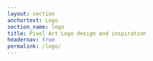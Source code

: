 ```yaml
---
layout: section
anchortext: Logo
section_name: logo
title: Pixel Art Logo design and inspiration
headernav: true
permalink: /logo/
---
```

